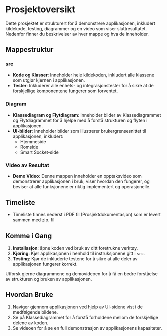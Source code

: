 # Prosjektoversikt

Dette prosjektet er strukturert for å demonstrere applikasjonen, inkludert kildekode, testing, diagrammer og en video som viser sluttresultatet. Nedenfor finner du beskrivelser av hver mappe og hva de inneholder.

## Mappestruktur

### src
- **Kode og Klasser**: Inneholder hele kildekoden, inkludert alle klassene som utgjør kjernen i applikasjonen.
- **Tester**: Inkluderer alle enhets- og integrasjonstester for å sikre at de forskjellige komponentene fungerer som forventet.

### Diagram
- **Klassediagram og Flytdiagram**: Inneholder bilder av Klassediagrammet og Flytdiagrammet for å hjelpe med å forstå strukturen og flyten i applikasjonen.
- **UI-bilder**: Inneholder bilder som illustrerer brukergrensesnittet til applikasjonen, inkludert:
  - Hjemmeside
  - Romside
  - Smart Socket-side

### Video av Resultat
- **Demo Video**: Denne mappen inneholder en opptaksvideo som demonstrerer applikasjonen i bruk, viser hvordan den fungerer, og beviser at alle funksjonene er riktig implementert og operasjonelle.
  
## Timeliste
- Timeliste finnes nederst i PDF fil (Prosjektdokumentasjon) som er levert sammen med zip. fil
  
## Komme i Gang
1. **Installasjon**: åpne koden ved bruk av ditt foretrukne verktøy.
2. **Kjøring**: Kjør applikasjonen i henhold til instruksjonene gitt i `src`.
3. **Testing**: Kjør de inkluderte testene for å sikre at alle deler av applikasjonen fungerer korrekt.

Utforsk gjerne diagrammene og demovideoen for å få en bedre forståelse av strukturen og bruken av applikasjonen.

## Hvordan Bruke
1. Naviger gjennom applikasjonen ved hjelp av UI-sidene vist i de medfølgende bildene.
2. Se på Klassediagrammet for å forstå forholdene mellom de forskjellige delene av koden.
3. Se videoen for å se en full demonstrasjon av applikasjonens kapasiteter.
